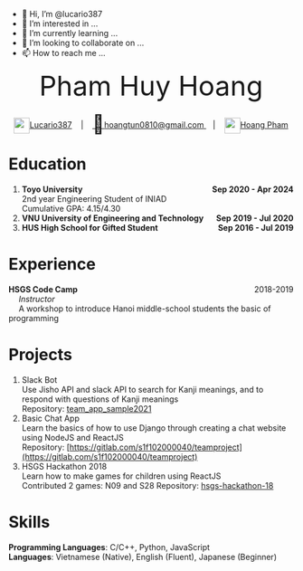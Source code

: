 - 👋 Hi, I’m @lucario387
- 👀 I’m interested in ...
- 🌱 I’m currently learning ...
- 💞️ I’m looking to collaborate on ...
- 📫 How to reach me ...
<!-- title: Pham_Huy_Hoang -->
<p align="center">
<font size="14"> Pham Huy Hoang </font><br />
</p>
<div align="center" margin="top:0">
<a href = "https://github.com/lucario387"><img src = "https://github.githubassets.com/images/modules/logos_page/GitHub-Mark.png" height=28 width=28 style="position:relative; top:10px">Lucario387</a> &nbsp;&nbsp;&nbsp;|&nbsp;&nbsp;&nbsp; 
	<a href = "mailto:hoangtun0810@gmail.com">
	<span style="position:relative;top:5px;font-size:2rem">📧</span>hoangtun0810@gmail.com
	</a> &nbsp;&nbsp;&nbsp;|&nbsp;&nbsp;&nbsp; 
	<a href = "https://www.linkedin.com/in/hoang-pham-268aa8207/"><img src="https://content.linkedin.com/content/dam/me/business/en-us/amp/brand-site/v2/bg/LI-Bug.svg.original.svg" height=28 width=28 style="position:relative; top:10px">Hoang Pham</a>
</div>

# Education
1. <span style="text-align:left"><b>Toyo University<span style="float:right">Sep 2020 - Apr 2024</span> </b></span>  
	2nd year Engineering Student of INIAD   
	Cumulative GPA: 4.15/4.30
2. <span style="text-align:left"><b>VNU University of Engineering and Technology<span style="float:right">Sep 2019 - Jul 2020</span> </b></span>  
3. <span style="text-align:left"><b>HUS High School for Gifted Student<span style="float:right">Sep 2016 - Jul 2019</span> </b></span>  

# Experience   
  <span style="text-align:left"><b>HSGS Code Camp </b><span style="float:right">2018-2019</span> </span>   
	&emsp; *Instructor*   
	&emsp; A workshop to introduce Hanoi middle-school students the basic of programming

# Projects
1. Slack Bot   
   Use Jisho API and slack API to search for Kanji meanings, and to respond with questions of Kanji meanings   
	 Repository: [team_app_sample2021](https://gitlab.com/s1f102010030/team_app_sample2021)
2. Basic Chat App   
   Learn the basics of how to use Django through creating a chat website using NodeJS and ReactJS   
	 Repository: [https://gitlab.com/s1f102000040/teamproject](https://gitlab.com/s1f102000040/teamproject)
3. HSGS Hackathon 2018   
   Learn how to make games for children using ReactJS   
	 Contributed 2 games: N09 and S28
	 Repository: [hsgs-hackathon-18](https://gitlab.com/p0k3m0n2k1/hsgs-hackathon-18)

# Skills   
**Programming Languages**: C/C++, Python, JavaScript   
**Languages**: Vietnamese (Native), English (Fluent), Japanese (Beginner)


<!---
lucario387/lucario387 is a ✨ special ✨ repository because its `README.md` (this file) appears on your GitHub profile.
You can click the Preview link to take a look at your changes.
--->
